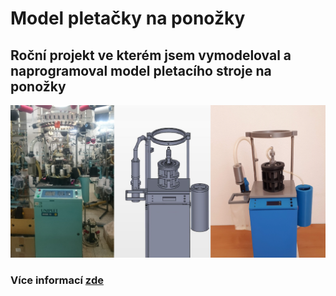 # Model pletačky na ponožky

## Roční projekt ve kterém jsem vymodeloval a naprogramoval model pletacího stroje na ponožky

[![Watch the video](https://github.com/JakubAndrysek/Model_pletacky_na_ponozky/raw/master/Fotky/Cas.png)](https://github.com/JakubAndrysek/Model_pletacky_na_ponozky/wiki)

### Více informací [zde](https://github.com/JakubAndrysek/Model_pletacky_na_ponozky/wiki)
